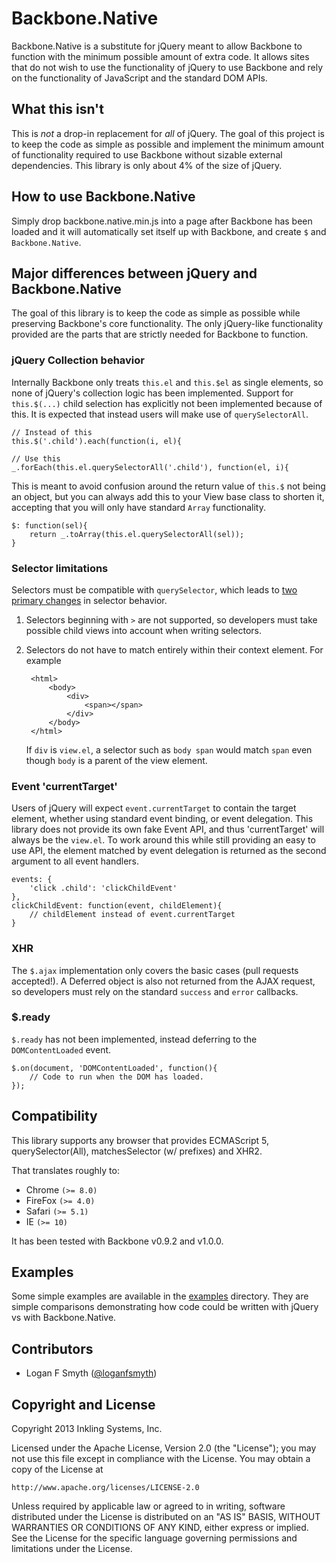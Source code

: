 
# Backbone.Native

Backbone.Native is a substitute for jQuery meant to allow Backbone to function with the minimum
possible amount of extra code. It allows sites that do not wish to use the functionality of
jQuery to use Backbone and rely on the functionality of JavaScript and the standard DOM APIs.

## What this isn't

This is *not* a drop-in replacement for *all* of jQuery. The goal of this project is to keep the
code as simple as possible and implement the minimum amount of functionality required to use
Backbone without sizable external dependencies. This library is only about 4% of the size of
jQuery.

## How to use Backbone.Native

Simply drop backbone.native.min.js into a page after Backbone has been loaded and it will
automatically set itself up with Backbone, and create `$` and `Backbone.Native`.

## Major differences between jQuery and Backbone.Native

The goal of this library is to keep the code as simple as possible while preserving Backbone's
core functionality. The only jQuery-like functionality provided are the parts that are
strictly needed for Backbone to function.

### jQuery Collection behavior

Internally Backbone only treats `this.el` and `this.$el` as single elements, so none of jQuery's
collection logic has been implemented. Support for `this.$(...)` child selection has explicitly
not been implemented because of this. It is expected that instead users will make use of
`querySelectorAll`.

    // Instead of this
    this.$('.child').each(function(i, el){

    // Use this
    _.forEach(this.el.querySelectorAll('.child'), function(el, i){

This is meant to avoid confusion around the return value of `this.$` not being an object, but
you can always add this to your View base class to shorten it, accepting that you will only
have standard `Array` functionality.

    $: function(sel){
        return _.toArray(this.el.querySelectorAll(sel));
    }

### Selector limitations

Selectors must be compatible with `querySelector`, which leads to
[two primary changes](http://ejohn.org/blog/thoughts-on-queryselectorall/) in selector behavior.

1. Selectors beginning with `>` are not supported, so developers must take possible child views
   into account when writing selectors.
2. Selectors do not have to match entirely within their context element. For example

        <html>
            <body>
                <div>
                    <span></span>
                </div>
            </body>
        </html>

   If `div` is `view.el`, a selector such as `body span` would match `span` even though `body` is
   a parent of the view element.

### Event 'currentTarget'

Users of jQuery will expect `event.currentTarget` to contain the target element, whether using
standard event binding, or event delegation. This library does not provide its own fake Event
API, and thus 'currentTarget' will always be the `view.el`. To work around this while still
providing an easy to use API, the element matched by event delegation is returned as the second
argument to all event handlers.

    events: {
        'click .child': 'clickChildEvent'
    },
    clickChildEvent: function(event, childElement){
        // childElement instead of event.currentTarget
    }

### XHR

The `$.ajax` implementation only covers the basic cases (pull requests accepted!). A Deferred
object is also not returned from the AJAX request, so developers must rely on the standard
`success` and `error` callbacks.

### $.ready

`$.ready` has not been implemented, instead deferring to the `DOMContentLoaded` event.

    $.on(document, 'DOMContentLoaded', function(){
        // Code to run when the DOM has loaded.
    });

## Compatibility

This library supports any browser that provides ECMAScript 5, querySelector(All),
matchesSelector (w/ prefixes) and XHR2.

That translates roughly to:

 * Chrome `(>= 8.0)`
 * FireFox `(>= 4.0)`
 * Safari `(>= 5.1)`
 * IE `(>= 10)`

It has been tested with Backbone v0.9.2 and v1.0.0.

## Examples

Some simple examples are available in the [examples](examples/) directory. They are simple
comparisons demonstrating how code could be written with jQuery vs with Backbone.Native.

## Contributors

 * Logan F Smyth ([@loganfsmyth](http://www.twitter.com/loganfsmyth))

## Copyright and License

Copyright 2013 Inkling Systems, Inc.

Licensed under the Apache License, Version 2.0 (the "License");
you may not use this file except in compliance with the License.
You may obtain a copy of the License at

    http://www.apache.org/licenses/LICENSE-2.0

Unless required by applicable law or agreed to in writing, software
distributed under the License is distributed on an "AS IS" BASIS,
WITHOUT WARRANTIES OR CONDITIONS OF ANY KIND, either express or implied.
See the License for the specific language governing permissions and
limitations under the License.
